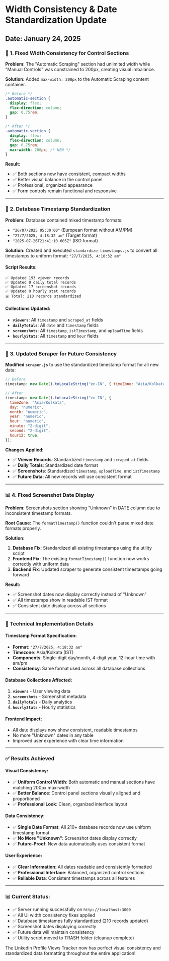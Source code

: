 # Width Consistency & Date Standardization Update

## Date: January 24, 2025

### 🎨 **1. Fixed Width Consistency for Control Sections**

**Problem:** The "Automatic Scraping" section had unlimited width while "Manual Controls" was constrained to 200px, creating visual imbalance.

**Solution:** Added `max-width: 200px` to the Automatic Scraping content container.

```css
/* Before */
.automatic-section {
  display: flex;
  flex-direction: column;
  gap: 0.75rem;
}

/* After */
.automatic-section {
  display: flex;
  flex-direction: column;
  gap: 0.75rem;
  max-width: 200px; /* NEW */
}
```

**Result:**

- ✅ Both sections now have consistent, compact widths
- ✅ Better visual balance in the control panel
- ✅ Professional, organized appearance
- ✅ Form controls remain functional and responsive

---

### 📅 **2. Database Timestamp Standardization**

**Problem:** Database contained mixed timestamp formats:

- `"26/07/2025 05:30:00"` (European format without AM/PM)
- `"27/7/2025, 4:18:32 am"` (Target format)
- `"2025-07-26T21:41:10.605Z"` (ISO format)

**Solution:** Created and executed `standardize-timestamps.js` to convert all timestamps to uniform format: `"27/7/2025, 4:18:32 am"`

#### **Script Results:**

```
✅ Updated 193 viewer records
✅ Updated 0 daily total records
✅ Updated 17 screenshot records
✅ Updated 0 hourly stat records
📊 Total: 210 records standardized
```

#### **Collections Updated:**

- **`viewers`**: All `timestamp` and `scraped_at` fields
- **`dailyTotals`**: All `date` and `timestamp` fields
- **`screenshots`**: All `timestamp`, `istTimestamp`, and `uploadTime` fields
- **`hourlyStats`**: All `timestamp` and `hour` fields

---

### 🔧 **3. Updated Scraper for Future Consistency**

**Modified `scraper.js`** to use the standardized timestamp format for all new data:

```javascript
// Before
timestamp: new Date().toLocaleString("en-IN", { timeZone: "Asia/Kolkata" });

// After
timestamp: new Date().toLocaleString("en-IN", {
  timeZone: "Asia/Kolkata",
  day: "numeric",
  month: "numeric",
  year: "numeric",
  hour: "numeric",
  minute: "2-digit",
  second: "2-digit",
  hour12: true,
});
```

**Changes Applied:**

- ✅ **Viewer Records**: Standardized `timestamp` and `scraped_at` fields
- ✅ **Daily Totals**: Standardized date format
- ✅ **Screenshots**: Standardized `timestamp`, `uploadTime`, and `istTimestamp`
- ✅ **Future Data**: All new records will use consistent format

---

### 📊 **4. Fixed Screenshot Date Display**

**Problem:** Screenshots section showing "Unknown" in DATE column due to inconsistent timestamp formats.

**Root Cause:** The `formatTimestamp()` function couldn't parse mixed date formats properly.

**Solution:**

1. **Database Fix**: Standardized all existing timestamps using the utility script
2. **Frontend Fix**: The existing `formatTimestamp()` function now works correctly with uniform data
3. **Backend Fix**: Updated scraper to generate consistent timestamps going forward

**Result:**

- ✅ Screenshot dates now display correctly instead of "Unknown"
- ✅ All timestamps show in readable IST format
- ✅ Consistent date display across all sections

---

### 🎯 **Technical Implementation Details**

#### **Timestamp Format Specification:**

- **Format**: `"27/7/2025, 4:18:32 am"`
- **Timezone**: Asia/Kolkata (IST)
- **Components**: Single-digit day/month, 4-digit year, 12-hour time with am/pm
- **Consistency**: Same format used across all database collections

#### **Database Collections Affected:**

1. **`viewers`** - User viewing data
2. **`screenshots`** - Screenshot metadata
3. **`dailyTotals`** - Daily analytics
4. **`hourlyStats`** - Hourly statistics

#### **Frontend Impact:**

- All date displays now show consistent, readable timestamps
- No more "Unknown" dates in any table
- Improved user experience with clear time information

---

### ✅ **Results Achieved**

#### **Visual Consistency:**

- ✅ **Uniform Control Width**: Both automatic and manual sections have matching 200px max-width
- ✅ **Better Balance**: Control panel sections visually aligned and proportioned
- ✅ **Professional Look**: Clean, organized interface layout

#### **Data Consistency:**

- ✅ **Single Date Format**: All 210+ database records now use uniform timestamp format
- ✅ **No More "Unknown"**: Screenshot dates display correctly
- ✅ **Future-Proof**: New data automatically uses consistent format

#### **User Experience:**

- ✅ **Clear Information**: All dates readable and consistently formatted
- ✅ **Professional Interface**: Balanced, organized control sections
- ✅ **Reliable Data**: Consistent timestamps across all features

---

### 📊 **Current Status:**

- ✅ Server running successfully on `http://localhost:3000`
- ✅ All UI width consistency fixes applied
- ✅ Database timestamps fully standardized (210 records updated)
- ✅ Screenshot dates displaying correctly
- ✅ Future data will maintain consistency
- ✅ Utility script moved to TRASH folder (cleanup complete)

The LinkedIn Profile Views Tracker now has perfect visual consistency and standardized data formatting throughout the entire application!
